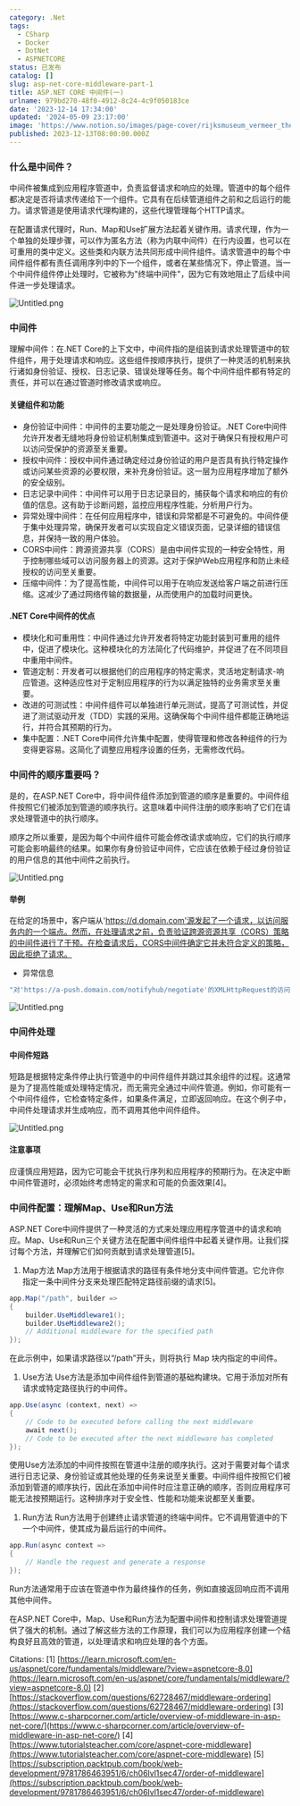 ```yaml
---
category: .Net
tags:
  - CSharp
  - Docker
  - DotNet
  - ASPNETCORE
status: 已发布
catalog: []
slug: asp-net-core-middleware-part-1
title: ASP.NET CORE 中间件(一)
urlname: 979bd270-48f0-4912-8c24-4c9f050183ce
date: '2023-12-14 17:34:00'
updated: '2024-05-09 23:17:00'
image: 'https://www.notion.so/images/page-cover/rijksmuseum_vermeer_the_milkmaid.jpg'
published: 2023-12-13T08:00:00.000Z
---
```


### 什么是中间件？


中间件被集成到应用程序管道中，负责监督请求和响应的处理。管道中的每个组件都决定是否将请求传递给下一个组件。它具有在后续管道组件之前和之后运行的能力。请求管道是使用请求代理构建的，这些代理管理每个HTTP请求。


在配置请求代理时，Run、Map和Use扩展方法起着关键作用。请求代理，作为一个单独的处理步骤，可以作为匿名方法（称为内联中间件）在行内设置，也可以在可重用的类中定义。这些类和内联方法共同形成中间件组件。请求管道中的每个中间件组件都有责任调用序列中的下一个组件，或者在某些情况下，停止管道。当一个中间件组件停止处理时，它被称为"终端中间件"，因为它有效地阻止了后续中间件进一步处理请求。


![Untitled.png](https://prod-files-secure.s3.us-west-2.amazonaws.com/5d24fe63-e567-4804-86f9-9fdc62e13082/da807807-d02d-4fa1-86b6-db45e4678714/Untitled.png?X-Amz-Algorithm=AWS4-HMAC-SHA256&X-Amz-Content-Sha256=UNSIGNED-PAYLOAD&X-Amz-Credential=ASIAZI2LB466R555TARG%2F20250317%2Fus-west-2%2Fs3%2Faws4_request&X-Amz-Date=20250317T053847Z&X-Amz-Expires=3600&X-Amz-Security-Token=IQoJb3JpZ2luX2VjEOX%2F%2F%2F%2F%2F%2F%2F%2F%2F%2FwEaCXVzLXdlc3QtMiJHMEUCIA5Qmgq%2Bcm1aBhK72Wt8w%2FmEOHdHliCSdFef1eQ4SMRHAiEAk5xuiHj5GUaIOuWueQdRj5aL6bju7CB8RVKQT4K69Iwq%2FwMIPhAAGgw2Mzc0MjMxODM4MDUiDFagpW3UemA3ZOwAWCrcA2T34NJfOsi%2Fub0BYlwMq%2BCRP24hTD070SOAMmm3%2BHDxmwkvj4tYskJ6YST5A1ATh89Ae4PrJz1bbhuLY4xW615S1nG3eq5tmDgNvsZdx%2BPLI%2F2C3FQ0LAQ9rBfnQHi%2F8AQjJ2n92et0FJnk0kuKs%2FAIrtyf%2FQWcS6XRZWxpwdonuoGjLMBMMyL9meXDHehE8Hv91htVVVs6ld9u4198%2Be9L8IfVp56Grayq0Y73pyxPROzgQNzSvWkM0xV4ym%2FXcNpaGZQN9VaklW8MDqGUa0ixMAtQ0PmQ7bP9XkmOXPby2X4g9C21%2BGwLZyeRdVePbNFsG%2B%2FnkgPa8CXEEfNl2Omu0U1eqGTD7SGbGZu3eaHpStwy2LbF6SIK5y%2FOdj9jLlYsbF9ejj1N3TtqWmJuuO7Tepz9qm8pNfKsSsi%2FEtORmCmpH3brXgm3NAS0oLUo18l9B0nXEnNhnNGV8y%2BOoNiV4dZ5iRm%2BP3ud8n6eVI11Xc4CtzcyIL%2FYgiDvXtzYYY%2BcxGcUvbhV9fuHNsZmuiRvY2HDXpUfTJlZ31B8oaZdZl%2FxHsWkun1P%2FFBFKO0A9dlNiWpzP7gBvL%2FKWb7Cd299%2By9qqmFonP2g4ndxC1SW%2BCapWOxTK%2F2VGEq%2FMIHa3r4GOqUByKeDtowRy77mQPHK79OQl6CV%2Btbs%2FOdDGn3ffIIqJaqxpOLHyaTBsfnURMjwQi9Hp0JdQlLNqUelAgqm1ozX5xWd%2BSWQ%2BSYjaTHaYXdE8JQX%2FTJGDYcnPxUqCbsz2hQM51v22TJ4N%2B56LzwYiqKJzN4hcmRJXrmsM3xc3h2DqFpZ3%2BwQKTJMf83J3AEHmdUi8teYmF4U29USjk2lrU7wqlqgFuuI&X-Amz-Signature=24008eb276a0e8749cef0763c2476707875868980f4267ea5eea3175a7e6438f&X-Amz-SignedHeaders=host&x-id=GetObject)


### 中间件


理解中间件：在.NET Core的上下文中，中间件指的是组装到请求处理管道中的软件组件，用于处理请求和响应。这些组件按顺序执行，提供了一种灵活的机制来执行诸如身份验证、授权、日志记录、错误处理等任务。每个中间件组件都有特定的责任，并可以在通过管道时修改请求或响应。


#### 关键组件和功能

- 身份验证中间件：中间件的主要功能之一是处理身份验证。.NET Core中间件允许开发者无缝地将身份验证机制集成到管道中。这对于确保只有授权用户可以访问受保护的资源至关重要。
- 授权中间件：授权中间件通过确定经过身份验证的用户是否具有执行特定操作或访问某些资源的必要权限，来补充身份验证。这一层为应用程序增加了额外的安全级别。
- 日志记录中间件：中间件可以用于日志记录目的，捕获每个请求和响应的有价值的信息。这有助于诊断问题，监控应用程序性能，分析用户行为。
- 异常处理中间件：在任何应用程序中，错误和异常都是不可避免的。中间件便于集中处理异常，确保开发者可以实现自定义错误页面，记录详细的错误信息，并保持一致的用户体验。
- CORS中间件：跨源资源共享（CORS）是由中间件实现的一种安全特性，用于控制哪些域可以访问服务器上的资源。这对于保护Web应用程序和防止未经授权的访问至关重要。
- 压缩中间件：为了提高性能，中间件可以用于在响应发送给客户端之前进行压缩。这减少了通过网络传输的数据量，从而使用户的加载时间更快。

#### .NET Core中间件的优点

- 模块化和可重用性：中间件通过允许开发者将特定功能封装到可重用的组件中，促进了模块化。这种模块化的方法简化了代码维护，并促进了在不同项目中重用中间件。
- 管道定制：开发者可以根据他们的应用程序的特定需求，灵活地定制请求-响应管道。这种适应性对于定制应用程序的行为以满足独特的业务需求至关重要。
- 改进的可测试性：中间件组件可以单独进行单元测试，提高了可测试性，并促进了测试驱动开发（TDD）实践的采用。这确保每个中间件组件都能正确地运行，并符合其预期的行为。
- 集中配置：.NET Core中间件允许集中配置，使得管理和修改各种组件的行为变得更容易。这简化了调整应用程序设置的任务，无需修改代码。

### 中间件的顺序重要吗？


是的，在ASP.NET Core中，将中间件组件添加到管道的顺序是重要的。中间件组件按照它们被添加到管道的顺序执行。这意味着中间件注册的顺序影响了它们在请求处理管道中的执行顺序。


顺序之所以重要，是因为每个中间件组件可能会修改请求或响应，它们的执行顺序可能会影响最终的结果。如果你有身份验证中间件，它应该在依赖于经过身份验证的用户信息的其他中间件之前执行。


![Untitled.png](https://prod-files-secure.s3.us-west-2.amazonaws.com/5d24fe63-e567-4804-86f9-9fdc62e13082/24f795a2-1c5a-4a6b-a0d8-2afb160076f1/Untitled.png?X-Amz-Algorithm=AWS4-HMAC-SHA256&X-Amz-Content-Sha256=UNSIGNED-PAYLOAD&X-Amz-Credential=ASIAZI2LB466R555TARG%2F20250317%2Fus-west-2%2Fs3%2Faws4_request&X-Amz-Date=20250317T053847Z&X-Amz-Expires=3600&X-Amz-Security-Token=IQoJb3JpZ2luX2VjEOX%2F%2F%2F%2F%2F%2F%2F%2F%2F%2FwEaCXVzLXdlc3QtMiJHMEUCIA5Qmgq%2Bcm1aBhK72Wt8w%2FmEOHdHliCSdFef1eQ4SMRHAiEAk5xuiHj5GUaIOuWueQdRj5aL6bju7CB8RVKQT4K69Iwq%2FwMIPhAAGgw2Mzc0MjMxODM4MDUiDFagpW3UemA3ZOwAWCrcA2T34NJfOsi%2Fub0BYlwMq%2BCRP24hTD070SOAMmm3%2BHDxmwkvj4tYskJ6YST5A1ATh89Ae4PrJz1bbhuLY4xW615S1nG3eq5tmDgNvsZdx%2BPLI%2F2C3FQ0LAQ9rBfnQHi%2F8AQjJ2n92et0FJnk0kuKs%2FAIrtyf%2FQWcS6XRZWxpwdonuoGjLMBMMyL9meXDHehE8Hv91htVVVs6ld9u4198%2Be9L8IfVp56Grayq0Y73pyxPROzgQNzSvWkM0xV4ym%2FXcNpaGZQN9VaklW8MDqGUa0ixMAtQ0PmQ7bP9XkmOXPby2X4g9C21%2BGwLZyeRdVePbNFsG%2B%2FnkgPa8CXEEfNl2Omu0U1eqGTD7SGbGZu3eaHpStwy2LbF6SIK5y%2FOdj9jLlYsbF9ejj1N3TtqWmJuuO7Tepz9qm8pNfKsSsi%2FEtORmCmpH3brXgm3NAS0oLUo18l9B0nXEnNhnNGV8y%2BOoNiV4dZ5iRm%2BP3ud8n6eVI11Xc4CtzcyIL%2FYgiDvXtzYYY%2BcxGcUvbhV9fuHNsZmuiRvY2HDXpUfTJlZ31B8oaZdZl%2FxHsWkun1P%2FFBFKO0A9dlNiWpzP7gBvL%2FKWb7Cd299%2By9qqmFonP2g4ndxC1SW%2BCapWOxTK%2F2VGEq%2FMIHa3r4GOqUByKeDtowRy77mQPHK79OQl6CV%2Btbs%2FOdDGn3ffIIqJaqxpOLHyaTBsfnURMjwQi9Hp0JdQlLNqUelAgqm1ozX5xWd%2BSWQ%2BSYjaTHaYXdE8JQX%2FTJGDYcnPxUqCbsz2hQM51v22TJ4N%2B56LzwYiqKJzN4hcmRJXrmsM3xc3h2DqFpZ3%2BwQKTJMf83J3AEHmdUi8teYmF4U29USjk2lrU7wqlqgFuuI&X-Amz-Signature=004847d26bc73fac0d3e312bb1144f5ac3bac732f4bf99d519f00db06b4bf3a4&X-Amz-SignedHeaders=host&x-id=GetObject)


#### 举例


在给定的场景中，客户端从'https://d.domain.com'源发起了一个请求，以访问服务内的一个端点。然而，在处理请求之前，负责验证跨源资源共享（CORS）策略的中间件进行了干预。在检查请求后，CORS中间件确定它并未符合定义的策略，因此拒绝了请求。

- 异常信息

```c#
"对'https://a-push.domain.com/notifyhub/negotiate'的XMLHttpRequest的访问，源自'https://d.domain.com'，已被CORS策略阻止：预检请求的响应未通过访问控制检查：请求的资源上没有'Access-Control-Allow-Origin'头。"[1][2][3]
```


![Untitled.png](https://prod-files-secure.s3.us-west-2.amazonaws.com/5d24fe63-e567-4804-86f9-9fdc62e13082/371d9517-dafe-4432-94b7-2d14d1593167/Untitled.png?X-Amz-Algorithm=AWS4-HMAC-SHA256&X-Amz-Content-Sha256=UNSIGNED-PAYLOAD&X-Amz-Credential=ASIAZI2LB466R555TARG%2F20250317%2Fus-west-2%2Fs3%2Faws4_request&X-Amz-Date=20250317T053847Z&X-Amz-Expires=3600&X-Amz-Security-Token=IQoJb3JpZ2luX2VjEOX%2F%2F%2F%2F%2F%2F%2F%2F%2F%2FwEaCXVzLXdlc3QtMiJHMEUCIA5Qmgq%2Bcm1aBhK72Wt8w%2FmEOHdHliCSdFef1eQ4SMRHAiEAk5xuiHj5GUaIOuWueQdRj5aL6bju7CB8RVKQT4K69Iwq%2FwMIPhAAGgw2Mzc0MjMxODM4MDUiDFagpW3UemA3ZOwAWCrcA2T34NJfOsi%2Fub0BYlwMq%2BCRP24hTD070SOAMmm3%2BHDxmwkvj4tYskJ6YST5A1ATh89Ae4PrJz1bbhuLY4xW615S1nG3eq5tmDgNvsZdx%2BPLI%2F2C3FQ0LAQ9rBfnQHi%2F8AQjJ2n92et0FJnk0kuKs%2FAIrtyf%2FQWcS6XRZWxpwdonuoGjLMBMMyL9meXDHehE8Hv91htVVVs6ld9u4198%2Be9L8IfVp56Grayq0Y73pyxPROzgQNzSvWkM0xV4ym%2FXcNpaGZQN9VaklW8MDqGUa0ixMAtQ0PmQ7bP9XkmOXPby2X4g9C21%2BGwLZyeRdVePbNFsG%2B%2FnkgPa8CXEEfNl2Omu0U1eqGTD7SGbGZu3eaHpStwy2LbF6SIK5y%2FOdj9jLlYsbF9ejj1N3TtqWmJuuO7Tepz9qm8pNfKsSsi%2FEtORmCmpH3brXgm3NAS0oLUo18l9B0nXEnNhnNGV8y%2BOoNiV4dZ5iRm%2BP3ud8n6eVI11Xc4CtzcyIL%2FYgiDvXtzYYY%2BcxGcUvbhV9fuHNsZmuiRvY2HDXpUfTJlZ31B8oaZdZl%2FxHsWkun1P%2FFBFKO0A9dlNiWpzP7gBvL%2FKWb7Cd299%2By9qqmFonP2g4ndxC1SW%2BCapWOxTK%2F2VGEq%2FMIHa3r4GOqUByKeDtowRy77mQPHK79OQl6CV%2Btbs%2FOdDGn3ffIIqJaqxpOLHyaTBsfnURMjwQi9Hp0JdQlLNqUelAgqm1ozX5xWd%2BSWQ%2BSYjaTHaYXdE8JQX%2FTJGDYcnPxUqCbsz2hQM51v22TJ4N%2B56LzwYiqKJzN4hcmRJXrmsM3xc3h2DqFpZ3%2BwQKTJMf83J3AEHmdUi8teYmF4U29USjk2lrU7wqlqgFuuI&X-Amz-Signature=3252ffd5a61b71cc5c983911c02f6f9dd5cd6957f7661b1fbe147e41c4e83657&X-Amz-SignedHeaders=host&x-id=GetObject)


### 中间件处理


#### 中间件短路
短路是根据特定条件停止执行管道中的中间件组件并跳过其余组件的过程。这通常是为了提高性能或处理特定情况，而无需完全通过中间件管道。例如，你可能有一个中间件组件，它检查特定条件，如果条件满足，立即返回响应。在这个例子中，中间件处理请求并生成响应，而不调用其他中间件组件。


![Untitled.png](https://prod-files-secure.s3.us-west-2.amazonaws.com/5d24fe63-e567-4804-86f9-9fdc62e13082/e8a1d943-cb51-4723-936e-23c6af2fb0f9/Untitled.png?X-Amz-Algorithm=AWS4-HMAC-SHA256&X-Amz-Content-Sha256=UNSIGNED-PAYLOAD&X-Amz-Credential=ASIAZI2LB466R555TARG%2F20250317%2Fus-west-2%2Fs3%2Faws4_request&X-Amz-Date=20250317T053847Z&X-Amz-Expires=3600&X-Amz-Security-Token=IQoJb3JpZ2luX2VjEOX%2F%2F%2F%2F%2F%2F%2F%2F%2F%2FwEaCXVzLXdlc3QtMiJHMEUCIA5Qmgq%2Bcm1aBhK72Wt8w%2FmEOHdHliCSdFef1eQ4SMRHAiEAk5xuiHj5GUaIOuWueQdRj5aL6bju7CB8RVKQT4K69Iwq%2FwMIPhAAGgw2Mzc0MjMxODM4MDUiDFagpW3UemA3ZOwAWCrcA2T34NJfOsi%2Fub0BYlwMq%2BCRP24hTD070SOAMmm3%2BHDxmwkvj4tYskJ6YST5A1ATh89Ae4PrJz1bbhuLY4xW615S1nG3eq5tmDgNvsZdx%2BPLI%2F2C3FQ0LAQ9rBfnQHi%2F8AQjJ2n92et0FJnk0kuKs%2FAIrtyf%2FQWcS6XRZWxpwdonuoGjLMBMMyL9meXDHehE8Hv91htVVVs6ld9u4198%2Be9L8IfVp56Grayq0Y73pyxPROzgQNzSvWkM0xV4ym%2FXcNpaGZQN9VaklW8MDqGUa0ixMAtQ0PmQ7bP9XkmOXPby2X4g9C21%2BGwLZyeRdVePbNFsG%2B%2FnkgPa8CXEEfNl2Omu0U1eqGTD7SGbGZu3eaHpStwy2LbF6SIK5y%2FOdj9jLlYsbF9ejj1N3TtqWmJuuO7Tepz9qm8pNfKsSsi%2FEtORmCmpH3brXgm3NAS0oLUo18l9B0nXEnNhnNGV8y%2BOoNiV4dZ5iRm%2BP3ud8n6eVI11Xc4CtzcyIL%2FYgiDvXtzYYY%2BcxGcUvbhV9fuHNsZmuiRvY2HDXpUfTJlZ31B8oaZdZl%2FxHsWkun1P%2FFBFKO0A9dlNiWpzP7gBvL%2FKWb7Cd299%2By9qqmFonP2g4ndxC1SW%2BCapWOxTK%2F2VGEq%2FMIHa3r4GOqUByKeDtowRy77mQPHK79OQl6CV%2Btbs%2FOdDGn3ffIIqJaqxpOLHyaTBsfnURMjwQi9Hp0JdQlLNqUelAgqm1ozX5xWd%2BSWQ%2BSYjaTHaYXdE8JQX%2FTJGDYcnPxUqCbsz2hQM51v22TJ4N%2B56LzwYiqKJzN4hcmRJXrmsM3xc3h2DqFpZ3%2BwQKTJMf83J3AEHmdUi8teYmF4U29USjk2lrU7wqlqgFuuI&X-Amz-Signature=b3f699534da4a9856e3beec3dd3254ca33b130bc967fb1e863760aec22a357b4&X-Amz-SignedHeaders=host&x-id=GetObject)


#### 注意事项


应谨慎应用短路，因为它可能会干扰执行序列和应用程序的预期行为。在决定中断中间件管道时，必须始终考虑特定的需求和可能的负面效果[4]。


### 中间件配置：理解Map、Use和Run方法


ASP.NET Core中间件提供了一种灵活的方式来处理应用程序管道中的请求和响应。Map、Use和Run三个关键方法在配置中间件组件中起着关键作用。让我们探讨每个方法，并理解它们如何贡献到请求处理管道[5]。

1. Map方法
Map方法用于根据请求的路径有条件地分支中间件管道。它允许你指定一条中间件分支来处理匹配特定路径前缀的请求[5]。

```c#
app.Map("/path", builder =>
{
    builder.UseMiddleware1();
    builder.UseMiddleware2();
    // Additional middleware for the specified path
});
```


在此示例中，如果请求路径以“/path”开头，则将执行 Map 块内指定的中间件。

1. Use方法
Use方法是添加中间件组件到管道的基础构建块。它用于添加对所有请求或特定路径执行的中间件。

```c#
app.Use(async (context, next) =>
{
    // Code to be executed before calling the next middleware
    await next();
    // Code to be executed after the next middleware has completed
});
```


使用Use方法添加的中间件按照在管道中注册的顺序执行。这对于需要对每个请求进行日志记录、身份验证或其他处理的任务来说至关重要。中间件组件按照它们被添加到管道的顺序执行，因此在添加中间件时应注意正确的顺序，否则应用程序可能无法按预期运行。这种排序对于安全性、性能和功能来说都至关重要。

1. Run方法
Run方法用于创建终止请求管道的终端中间件。它不调用管道中的下一个中间件，使其成为最后运行的中间件。

```c#
app.Run(async context =>
{
    // Handle the request and generate a response
});
```


Run方法通常用于应该在管道中作为最终操作的任务，例如直接返回响应而不调用其他中间件。


在ASP.NET Core中，Map、Use和Run方法为配置中间件和控制请求处理管道提供了强大的机制。通过了解这些方法的工作原理，我们可以为应用程序创建一个结构良好且高效的管道，以处理请求和响应处理的各个方面。


Citations:
[1] [https://learn.microsoft.com/en-us/aspnet/core/fundamentals/middleware/?view=aspnetcore-8.0](https://learn.microsoft.com/en-us/aspnet/core/fundamentals/middleware/?view=aspnetcore-8.0)
[2] [https://stackoverflow.com/questions/62728467/middleware-ordering](https://stackoverflow.com/questions/62728467/middleware-ordering)
[3] [https://www.c-sharpcorner.com/article/overview-of-middleware-in-asp-net-core/](https://www.c-sharpcorner.com/article/overview-of-middleware-in-asp-net-core/)
[4] [https://www.tutorialsteacher.com/core/aspnet-core-middleware](https://www.tutorialsteacher.com/core/aspnet-core-middleware)
[5] [https://subscription.packtpub.com/book/web-development/9781786463951/6/ch06lvl1sec47/order-of-middleware](https://subscription.packtpub.com/book/web-development/9781786463951/6/ch06lvl1sec47/order-of-middleware)

